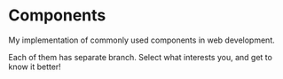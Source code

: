 # Components
My implementation of commonly used components in web development.

Each of them has separate branch. Select what interests you, and get to know it better!